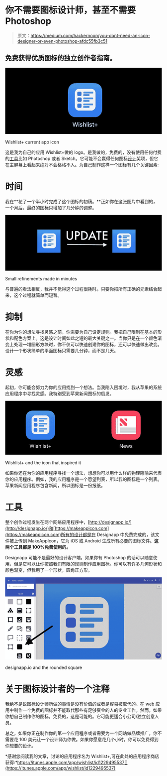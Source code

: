 # 你不需要图标设计师，甚至不需要 Photoshop

> 原文：<https://medium.com/hackernoon/you-dont-need-an-icon-designer-or-even-photoshop-afdc55fb3c51>

## 免费获得优质图标的独立创作者指南。

![](img/2b0ff1b85e6ae1447fc14665b4861a3d.png)

Wishlist+ current app icon

这是我为自己的应用 Wishlist+做的 logo。是我做的，免费的，没有使用任何付费的[工具](https://hackernoon.com/tagged/tools)比如 Photoshop 或者 Sketch。它可能不会赢得任何图标[设计](https://hackernoon.com/tagged/design)奖项，但它在主屏幕上看起来绝对不会格格不入。为自己制作这样一个图标有几个关键因素:

# 时间

我在**花了一个半小时完成了这个图标的初稿。**正如你在这张图片中看到的，一个月后，最终的图标只增加了几分钟的调整。

![](img/a418ffd8c4a48c58465f1f2c0bbe3e1d.png)

Small refinements made in minutes

与普遍的看法相反，我并不觉得这个过程很耗时。只要你把所有正确的元素结合起来，这个过程就简单而短暂。

# 抑制

在你为你的想法寻找灵感之前，你需要为自己设定规则。我把自己限制在基本的形状和配色方案上。这是设计时间如此之短的最大关键之一。当你只是在一个颜色渐变上处理一堆圆形方块时，你不仅可以快速创建你的图标，还可以快速做出改变。设计一个形状简单的平面图标只需要几分钟，而不是几天。

# 灵感

起初，你可能会努力为你的应用找到一个想法。当我陷入困境时，我从苹果的系统应用程序中寻找灵感。我特别受到苹果新闻图标的启发。

![](img/c35c7dc62eef3ff4c442218d7ec762d4.png)

Wishlist+ and the icon that inspired it

如果你还在为你的应用程序寻找一个想法，想想你可以用什么样的物理隐喻来代表你的应用程序。例如，我的应用程序是一个愿望列表，所以我的图标是一个列表。苹果新闻应用程序包含新闻，所以图标是一份报纸。

# 工具

整个创作过程发生在两个网络应用程序中，[http://designapp.io/](http://designapp.io/)和[https://makeappicon.com](https://makeappicon.com)所有的设计都是在 Designapp 中免费完成的，该文件被上传到 MakeAppIcon，它为 iOS 或 Android 生成所有必要的图标文件。**这两个工具都是 100%免费使用的。**

Designapp 可能不是最好的设计客户端，如果你有 Photoshop 的话可以随意使用，但是它可以让你按照我们有限的规则制作应用图标。你可以有许多几何形状和颜色渐变，但我用了一个形状，圆角正方形。

![](img/6a54f3c6a80c8f2cb4dc36b0e6ce8468.png)

designapp.io and the rounded square

# 关于图标设计者的一个注释

我绝不是说图标设计师所做的事情是没有价值的或者是容易被取代的。在 web 应用中制作一个免费的图标并不能取代那些有足够资金的人的专业工作。然而，如果你想自己制作你的图标，免费的，这是可能的。它可能更适合小公司/独立创意人员。

总之，如果你正在制作你的第一个应用程序或者需要为一个网站做品牌推广，你不需要花 100 美元让一个设计师为你做。如果你愿意花几个小时，你可以免费得到你想要的设计。

*感谢您阅读我的文章，讨论的应用程序名为 Wishlist+,可在此处的应用程序商店获得:*https://itunes.apple.com/app/wishlist/id1229495537[](https://itunes.apple.com/app/wishlist/id1229495537)